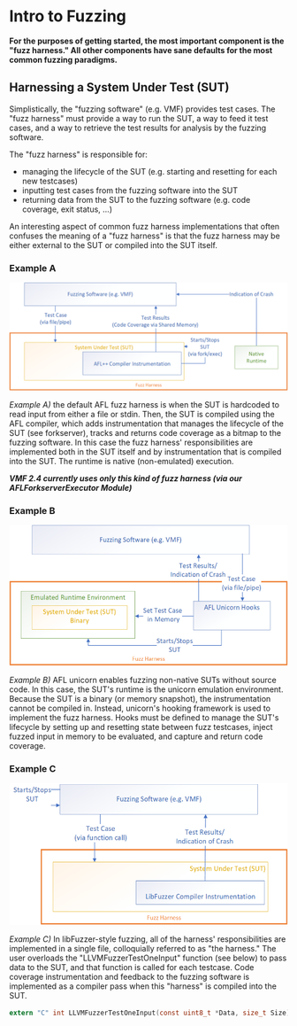 # Intro to Fuzzing

**For the purposes of getting started, the most important component is the "fuzz harness." All other components have sane defaults for the most common fuzzing paradigms.**

## Harnessing a System Under Test (SUT)

Simplistically, the "fuzzing software" (e.g. VMF) provides test cases.  The "fuzz harness" must provide a way to run the SUT, a way to feed it test cases, and a way to retrieve the test results for analysis by the fuzzing software.  

The "fuzz harness" is responsible for:

- managing the lifecycle of the SUT (e.g. starting and resetting for each new testcases)
- inputting test cases from the fuzzing software into the SUT
- returning data from the SUT to the fuzzing software (e.g. code coverage, exit status, ...)

An interesting aspect of common fuzz harness implementations that often confuses the meaning of a "fuzz harness" is that the fuzz harness may be either external to the SUT or compiled into the SUT itself.

### Example A
![Example A Diagram](/docs/img/VaderOverview_7.png)

 _Example A)_ the default AFL fuzz harness is when the SUT is hardcoded to read input from either a file or stdin. Then, the SUT is compiled using the AFL compiler, which adds instrumentation that manages the lifecycle of the SUT (see forkserver), tracks and returns code coverage as a bitmap to the fuzzing software. In this case the fuzz harness' responsibilities are implemented both in the SUT itself and by instrumentation that is compiled into the SUT. The runtime is native (non-emulated) execution.

 ***VMF 2.4 currently uses only this kind of fuzz harness (via our AFLForkserverExecutor Module)***

### Example B
![Example B Diagram](/docs/img/VaderOverview_8.png)

_Example B)_ AFL unicorn enables fuzzing non-native SUTs without source code. In this case, the SUT's runtime is the unicorn emulation environment. Because the SUT is a binary (or memory snapshot), the instrumentation cannot be compiled in. Instead, unicorn's hooking framework is used to implement the fuzz harness. Hooks must be defined to manage the SUT's lifecycle by setting up and resetting state between fuzz testcases, inject fuzzed input in memory to be evaluated, and capture and return code coverage.

### Example C
![Example C Diagram](/docs/img/VaderOverview_9.png)

_Example C)_ In libFuzzer-style fuzzing, all of the harness' responsibilities are implemented in a single file, colloquially referred to as "the harness." The user overloads the "LLVMFuzzerTestOneInput" function (see below) to pass data to the SUT, and that function is called for each testcase. Code coverage instrumentation and feedback to the fuzzing software is implemented as a compiler pass when this "harness" is compiled into the SUT.

```c
extern "C" int LLVMFuzzerTestOneInput(const uint8_t *Data, size_t Size);
```

